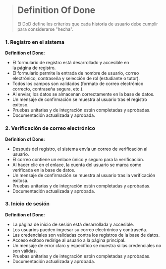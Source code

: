 > # Definition Of Done
> El DoD define los criterios que cada historia de usuario debe cumplir para considerarse "hecha".
### 1.  Registro  en  el  sistema
**Definition  of  Done:**
 - El  formulario  de  registro  está  desarrollado  y  accesible  en   
   la  página  de  registro.
 -   El  formulario  permite  la  entrada  de  nombre  de  usuario,  correo  electrónico,  contraseña  y  selección  de  rol  (estudiante     o  tutor).
 -   Todos  los  campos  son  validados  (formato  de  correo  electrónico  correcto,  contraseña  segura,  etc.).
 -   Al  enviar,  los  datos  se  almacenan  correctamente  en  la  base  de  datos.
 -   Un  mensaje  de  confirmación  se  muestra  al  usuario  tras  el  registro  exitoso.
 -   Pruebas  unitarias  y  de  integración  están  completadas  y  aprobadas.
 - Documentación  actualizada  y  aprobada.

    

### 2.  Verificación  de  correo  electrónico
**Definition  of  Done:**
-   Después  del  registro,  el  sistema  envía  un  correo  de  verificación  al  usuario.
-   El  correo  contiene  un  enlace  único  y  seguro  para  la  verificación.
-   Al  hacer  clic  en  el  enlace,  la  cuenta  del  usuario  se  marca  como  verificada  en  la  base  de  datos.
-   Un  mensaje  de  confirmación  se  muestra  al  usuario  tras  la  verificación  exitosa.
-   Pruebas  unitarias  y  de  integración  están  completadas  y  aprobadas.
-   Documentación  actualizada  y  aprobada.
    

### 3.  Inicio  de  sesión

**Definition  of  Done:**

-   La  página  de  inicio  de  sesión  está  desarrollada  y  accesible.
-   Los  usuarios  pueden  ingresar  su  correo  electrónico  y  contraseña.
-   Las  credenciales  son  validadas  contra  los  registros  de  la  base  de  datos.
-   Acceso  exitoso  redirige  al  usuario  a  la  página  principal.
-   Un  mensaje  de  error  claro  y  específico  se  muestra  si  las  credenciales  no  son  válidas.
-   Pruebas  unitarias  y  de  integración  están  completadas  y  aprobadas.
-   Documentación  actualizada  y  aprobada.
